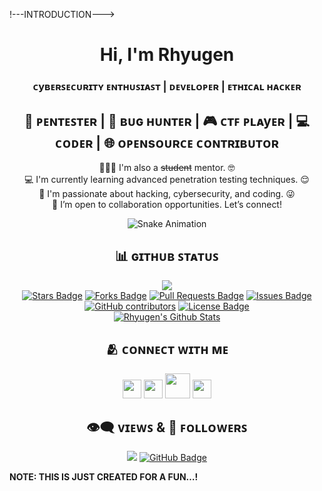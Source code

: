 !---INTRODUCTION--->

<p align="center"><h1 align="center"> Hi, I'm Rhyugen</h1> </p>  
<h3 align="center">ᴄyʙᴇʀꜱᴇᴄᴜʀɪᴛʏ ᴇɴᴛʜᴜꜱɪᴀꜱᴛ | ᴅᴇᴠᴇʟᴏᴘᴇʀ | ᴇᴛʜɪᴄᴀʟ ʜᴀᴄᴋᴇʀ</h3>  
<h2 align="center">🔏 ᴘᴇɴᴛᴇꜱᴛᴇʀ | 🐞 ʙᴜɢ ʜᴜɴᴛᴇʀ | 🎮 ᴄᴛꜰ ᴩʟᴀyᴇʀ | 💻 ᴄᴏᴅᴇʀ | 🌐 ᴏᴘᴇɴsᴏᴜʀᴄᴇ ᴄᴏɴᴛʀɪʙᴜᴛᴏʀ</h2>  
<p align="center">  
🙋🏻‍♂️ I'm also a <strike>student</strike> mentor. 🤓<br>  
💻 I'm currently learning advanced penetration testing techniques. 😌 <br>  
💯 I'm passionate about hacking, cybersecurity, and coding. 😜 <br>  
💬 I’m open to collaboration opportunities. Let’s connect!  
</p>  

<!---SNAKE ANIMATION STARTS HERE--->
<p align="center">
  <img src="https://github.com/Rhyugen/Rhyugen/blob/main/assets/snake.gif" alt="Snake Animation" />
</p>

<!---⚔️ ᴛᴏᴏʟꜱ | ᴛᴇᴄʜɴᴏʟᴏɢy | ꜱᴏꜰᴡᴀʀᴇ--->  

<!---GITHUB STATUS--->  
<h2 align="center">📊 ɢɪᴛʜᴜʙ ꜱᴛᴀᴛᴜꜱ</h2>  
<p align="center">  
 <a href=#><img src="https://github.com/Rhyugen/Rhyugen/blob/main/assets/contributions.svg"></a>  
 <br>  
 <a href="https://github.com/Rhyugen/Rhyugen/stargazers"><img src="https://img.shields.io/github/stars/Rhyugen/Rhyugen" alt="Stars Badge"/></a>  
 <a href="https://github.com/Rhyugen/Rhyugen/network/members"><img src="https://img.shields.io/github/forks/Rhyugen/Rhyugen" alt="Forks Badge"/></a>  
 <a href="https://github.com/Rhyugen/Rhyugen/pulls"><img src="https://img.shields.io/github/issues-pr/Rhyugen/Rhyugen" alt="Pull Requests Badge"/></a>  
 <a href="https://github.com/Rhyugen/Rhyugen/issues"><img src="https://img.shields.io/github/issues/Rhyugen/Rhyugen" alt="Issues Badge"/></a>  
 <a href="https://github.com/Rhyugen/Rhyugen/graphs/contributors"><img alt="GitHub contributors" src="https://img.shields.io/github/contributors/Rhyugen/Rhyugen?color=2b9348"></a>  
 <a href="https://github.com/Rhyugen/Rhyugen/blob/master/LICENSE"><img src="https://img.shields.io/github/license/Rhyugen/Rhyugen?color=2b9348" alt="License Badge"/></a>   
 <a href="https://github-readme-streak-stats.herokuapp.com?user=Rhyugen&theme=github-green-purple&hide_border=true&date_format=j%2Fn%5B%2FY%5D"></a>  
 <br>  
 <a href="https://github.com/Rhyugen/github-readme-stats"><img alt="Rhyugen's Github Stats" src="https://github-readme-stats.vercel.app/api?username=Rhyugen&show_icons=true&count_private=true&theme=react&hide_border=true&bg_color=000000" /></a>  
</p>  

<!---SOCIAL MEDIA--->  
<h2 align="center">🫂 ᴄᴏɴɴᴇᴄᴛ ᴡɪᴛʜ ᴍᴇ</h2>  
<p align="center">  
 <a href="https://www.linkedin.com/in/rhyugen"><img src="https://github.com/Rhyugen/Rhyugen/blob/main/assets/linkedin.svg" width="30px" /></a>  
 <a href="https://twitter.com/rhyugen"><img src="https://github.com/Rhyugen/Rhyugen/blob/main/assets/twitter.svg" width="30px" /></a>  
 <a href="mailto:rhyugen@gmail.com"><img src="https://github.com/Rhyugen/Rhyugen/blob/main/assets/gmail.svg" width="40px" /></a>  
 <a href="https://t.me/rhyugen"><img src="https://github.com/Rhyugen/Rhyugen/blob/main/assets/telegram.svg" width="30px" /></a>  
</p>  

<!---GITHUB'S VIEWS AND FOLLOWERS--->  
<h2 align="center">👁️‍🗨️ ᴠɪᴇᴡꜱ & 👣 ꜰᴏʟʟᴏᴡᴇʀꜱ</h2>  
<p align="center">  
<a href="https://github.com/Rhyugen"><img src="https://komarev.com/ghpvc/?username=Rhyugen"></a>  
<a href="https://github.com/Rhyugen?tab=followers"><img src="https://img.shields.io/github/followers/Rhyugen?label=Followers&style=social" alt="GitHub Badge"></a>  
</p>  

<b>NOTE: THIS IS JUST CREATED FOR A FUN…!</b>

